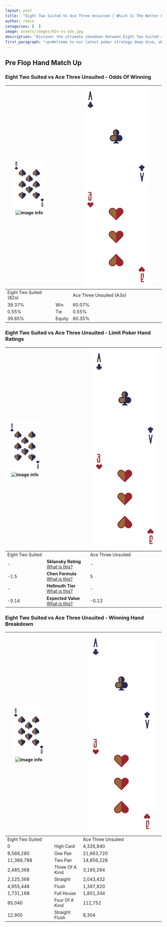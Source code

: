 ```yaml
---
layout: post
title:  "Eight Two Suited Vs Ace Three Unsuited | Which Is The Better Hand In Poker? A Complete Guide"
author: reece
categories: [  ]
image: assets/images/82s-vs-a3o.jpg
description: "Discover the ultimate showdown between Eight Two Suited and Ace Three Unsuited in poker! Uncover the odds, strategies, and scenarios where one hand triumphs over the other. Get ready to up your poker game with this thrilling analysis."
first_paragraph: "<p>Welcome to our latest poker strategy deep dive, where we're pitting two distinct hands against each other in a high-stakes showdown: Eight Two Suited vs Ace Three Unsuited.</p><p>In the dynamic world of poker, every decision counts, and knowing which hand holds the upper hand is key to your success at the table.</p><p>In this article, we'll dissect these two hands, explore the scenarios where one dominates the other, and equip you with the knowledge to make strategic choices that can tip the odds in your favor.</p><p>Get ready to unravel the intriguing dynamics of these poker hands and elevate your game to new heights.</p>"
---
```




[comment]: # (sp0)

## Pre Flop Hand Match Up

<div class="table hand-ratings" markdown="1"> 



### Eight Two Suited vs Ace Three Unsuited - Odds Of Winning


    
| ![image info](assets/images/hand1/8.png) ![image info](assets/images/hand1/2s.png) |  | ![image info](assets/images/hand2/A.png) ![image info](assets/images/hand2/3o.png) |
| -------- | -------- | -------- |
| Eight Two Suited (82s) |  | Ace Three Unsuited (A3o) |
| 39.37% | Win | 60.07% |
| 0.55% | Tie | 0.55% |
| 39.65% | Equity | 60.35% |




[comment]: # (sp1)



### Eight Two Suited vs Ace Three Unsuited - Limit Poker Hand Ratings


    
| ![image info](assets/images/hand1/8.png) ![image info](assets/images/hand1/2s.png) |  | ![image info](assets/images/hand2/A.png) ![image info](assets/images/hand2/3o.png) |
| -------- | -------- | -------- |
| Eight Two Suited |  | Ace Three Unsuited |
| - | **Sklansky Rating** [What is this?](/sklansky-rating-explained) | - |
| -1.5 | **Chen Formula** [What is this?](/chen-formula-explained) | 5 |
| - | **Hellmuth Tier** [What is this?](/Hellmuth-tier-explained) | - |
| -0.14 | **Expected Value** [What is this?](/expected-value-explained) | -0.13 |




[comment]: # (sp2)



### Eight Two Suited vs Ace Three Unsuited - Winning Hand Breakdown


    
| ![image info](assets/images/hand1/8.png) ![image info](assets/images/hand1/2s.png) |  | ![image info](assets/images/hand2/A.png) ![image info](assets/images/hand2/3o.png) |
| -------- | -------- | -------- |
| Eight Two Suited |  | Ace Three Unsuited |
| 0 | High Card | 4,326,840 |
| 9,566,280 | One Pair | 21,663,720 |
| 11,389,788 | Two Pair | 14,856,228 |
| 2,485,368 | Three Of A Kind | 3,165,264 |
| 2,125,368 | Straight | 2,043,432 |
| 4,955,448 | Flush | 1,397,820 |
| 1,731,168 | Full House | 1,801,344 |
| 95,040 | Four Of A Kind | 112,752 |
| 12,900 | Straight Flush | 8,304 |




[comment]: # (sp3)



</div>

[comment]: # (sp4)



[comment]: # (sp5)

